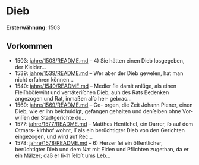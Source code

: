 # Dieb

**Ersterwähnung:** 1503

## Vorkommen
- 1503: [jahre/1503/README.md](../jahre/1503/README.md) – 4) Sie hätten einen Dieb losgegeben, der Kleider...
- 1539: [jahre/1539/README.md](../jahre/1539/README.md) – Wer aber der
Dieb geweſen, hat man nicht erfahren können...
- 1540: [jahre/1540/README.md](../jahre/1540/README.md) – Medler ſie damit anlüge,
als einen Fleiſhböſewiht und verräteriſchen Dieb, auh
des Rats Bedenken angezogen und Rat, inmaßen alſo her-
gebrac...
- 1569: [jahre/1569/README.md](../jahre/1569/README.md) – Ge-
orgen, die Zeit Johann Piener, einen Dieb, wie er ihn
beſchuldigt, gefangen gehalten und denſelben ohne Vor-
wiſſen der Stadtgerichte du...
- 1577: [jahre/1577/README.md](../jahre/1577/README.md) – Matthes Hentſchel, ein Darrer, ſo auf dem Otmars-
kirhhof wohnt, iſ als ein berüchtigter Dieb von den
Gerichten eingezogen, und wird auf Rec...
- 1578: [jahre/1578/README.md](../jahre/1578/README.md) – 6) Herzer ſei ein öffentlicher, berüchtigter Dieb und
dem Nat mit Eiden und Pflichten zugethan, da er ein
Mälzer; daß er ſi<h ſelbſt ums Leb...
